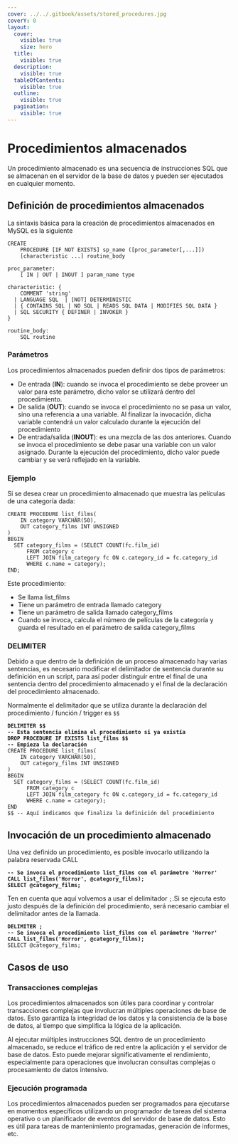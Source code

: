```yaml
---
cover: ../../.gitbook/assets/stored_procedures.jpg
coverY: 0
layout:
  cover:
    visible: true
    size: hero
  title:
    visible: true
  description:
    visible: true
  tableOfContents:
    visible: true
  outline:
    visible: true
  pagination:
    visible: true
---
```


# Procedimientos almacenados

Un procedimiento almacenado es una secuencia de instrucciones SQL que se almacenan en el servidor de la base de datos y pueden ser ejecutados en cualquier momento.

## Definición de procedimientos almacenados

La sintaxis básica para la creación de procedimientos almacenados en MySQL es la siguiente

```plsql
CREATE
    PROCEDURE [IF NOT EXISTS] sp_name ([proc_parameter[,...]])
    [characteristic ...] routine_body

proc_parameter:
    [ IN | OUT | INOUT ] param_name type

characteristic: {
    COMMENT 'string'
  | LANGUAGE SQL  | [NOT] DETERMINISTIC
  | { CONTAINS SQL | NO SQL | READS SQL DATA | MODIFIES SQL DATA }
  | SQL SECURITY { DEFINER | INVOKER }
}

routine_body:
    SQL routine
```

### Parámetros

Los procedimientos almacenados pueden definir dos tipos de parámetros:

* De entrada (**IN**): cuando se invoca el procedimiento se debe proveer un valor para este parámetro, dicho valor se utilizará dentro del procedimiento.
* De salida (**OUT**): cuando se invoca el procedimiento no se pasa un valor, sino una referencia a una variable. Al finalizar la invocación, dicha variable contendrá un valor calculado durante la ejecución del procedimiento
* De entrada/salida (**INOUT**): es una mezcla de las dos anteriores. Cuando se invoca el procedimiento se debe pasar una variable con un valor asignado. Durante la ejecución del procedimiento, dicho valor puede cambiar y se verá reflejado en la variable.

### Ejemplo

Si se desea crear un procedimiento almacenado que muestra las películas de una categoría dada:

```plsql
CREATE PROCEDURE list_films(
	IN category VARCHAR(50), 
	OUT category_films INT UNSIGNED
)
BEGIN
  SET category_films = (SELECT COUNT(fc.film_id)
	  FROM category c
	  LEFT JOIN film_category fc ON c.category_id = fc.category_id
	  WHERE c.name = category);
END;
```

Este procedimiento:

* Se llama list\_films
* Tiene un parámetro de entrada llamado category
* Tiene un parámetro de salida llamado category\_films
* Cuando se invoca, calcula el número de películas de la categoría y guarda el resultado en el parámetro de salida category\_films

### DELIMITER

Debido a que dentro de la definición de un proceso almacenado hay varias sentencias, es necesario modificar el delimitador de sentencia durante su definición en un script, para así poder distinguir entre el final de una sentencia dentro del procedimiento almacenado y el final de la declaración del procedimiento almacenado.

Normalmente el delimitador que se utiliza durante la declaración del procedimiento / función / trigger es `$$`

<pre class="language-plsql"><code class="lang-plsql"><strong>DELIMITER $$
</strong><strong>-- Esta sentencia elimina el procedimiento si ya existía
</strong><strong>DROP PROCEDURE IF EXISTS list_films $$
</strong><strong>-- Empieza la declaración
</strong>CREATE PROCEDURE list_films(
	IN category VARCHAR(50), 
	OUT category_films INT UNSIGNED
)
BEGIN
  SET category_films = (SELECT COUNT(fc.film_id)
	  FROM category c
	  LEFT JOIN film_category fc ON c.category_id = fc.category_id
	  WHERE c.name = category);
END
$$ -- Aquí indicamos que finaliza la definición del procedimiento
</code></pre>

## Invocación de un procedimiento almacenado

Una vez definido un procedimiento, es posible invocarlo utilizando la palabra reservada CALL

<pre class="language-sql"><code class="lang-sql"><strong>-- Se invoca el procedimiento list_films con el parámetro 'Horror'
</strong><strong>CALL list_films('Horror', @category_films);
</strong><strong>SELECT @category_films;
</strong></code></pre>

Ten en cuenta que aquí volvemos a usar el delimitador `;`.Si se ejecuta esto justo después de la definición del procedimiento, será necesario cambiar el delimitador antes de la llamada.

<pre class="language-sql"><code class="lang-sql"><strong>DELIMITER ;
</strong><strong>-- Se invoca el procedimiento list_films con el parámetro 'Horror'
</strong><strong>CALL list_films('Horror', @category_films);
</strong>SELECT @category_films;
</code></pre>

## Casos de uso

### Transacciones complejas

Los procedimientos almacenados son útiles para coordinar y controlar transacciones complejas que involucran múltiples operaciones de base de datos. Esto garantiza la integridad de los datos y la consistencia de la base de datos, al tiempo que simplifica la lógica de la aplicación.

Al ejecutar múltiples instrucciones SQL dentro de un procedimiento almacenado, se reduce el tráfico de red entre la aplicación y el servidor de base de datos. Esto puede mejorar significativamente el rendimiento, especialmente para operaciones que involucran consultas complejas o procesamiento de datos intensivo.

### Ejecución programada

Los procedimientos almacenados pueden ser programados para ejecutarse en momentos específicos utilizando un programador de tareas del sistema operativo o un planificador de eventos del servidor de base de datos. Esto es útil para tareas de mantenimiento programadas, generación de informes, etc.
